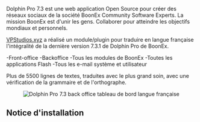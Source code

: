 Dolphin Pro 7.3 est une web application Open Source pour créer des réseaux sociaux de la société BoonEx Community Software Experts. La mission BoonEx est d'unir les gens. Collaborer pour atteindre les objectifs mondiaux et personnels.

[VPStudios.xyz](http://www.vpstudios.xyz) a réalisé un module/plugin pour traduire en langue française l'intégralité de la dernière version 7.3.1 de Dolphin Pro de BoonEx.

-Front-office
-Backoffice
-Tous les modules de BoonEx
-Toutes les applications Flash
-Tous les e-mail système et utilisateur

Plus de 5500 lignes de textes, traduites avec le plus grand soin, avec une vérification de la grammaire et de l'orthographe.

<p align="center">
  <img src="https://vpstudios.gigashop.xyz/modules/ph_simpleblog/galleries/30-2-dolphinpro-bo-outils-dashboard-admin-1.jpg" alt="Dolphin Pro 7.3 back office tableau de bord langue française"/>
</p>




Notice d'installation
--------
